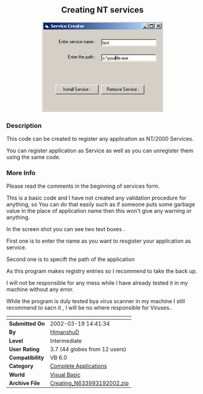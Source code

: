﻿<div align="center">

## Creating NT services

<img src="PIC2002319852111234.gif">
</div>

### Description

This code can be created to register any application as NT/2000 Services.

You can register application as Service as well as you can unregister them using the same code.
 
### More Info
 
Please read the comments in the beginning of services form.

This is a basic code and I have not created any validation procedure for anything, so You can do that easily such as if someone puts some garbage value in the place of application name then this won't give any warning or anything.

In the screen shot you can see two text boxes .

First one is to enter the name as you want to resgister your application as service.

Second one is to specift the path of the application

As this program makes registry entries so I recommend to take the back up.

I will not be responsible for any mess while I have already tested it in my machine without any error.

While the program is duly tested bya virus scanner in my machine I still recommend to sacn it , I will be no where responsible for Viruses..


<span>             |<span>
---                |---
**Submitted On**   |2002-03-19 14:41:34
**By**             |[HimanshuD](https://github.com/Planet-Source-Code/PSCIndex/blob/master/ByAuthor/himanshud.md)
**Level**          |Intermediate
**User Rating**    |3.7 (44 globes from 12 users)
**Compatibility**  |VB 6\.0
**Category**       |[Complete Applications](https://github.com/Planet-Source-Code/PSCIndex/blob/master/ByCategory/complete-applications__1-27.md)
**World**          |[Visual Basic](https://github.com/Planet-Source-Code/PSCIndex/blob/master/ByWorld/visual-basic.md)
**Archive File**   |[Creating\_N633993192002\.zip](https://github.com/Planet-Source-Code/himanshud-creating-nt-services__1-32828/archive/master.zip)








